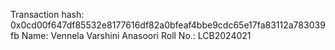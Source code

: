  Transaction hash: 0x0cd00f647df85532e8177616df82a0bfeaf4bbe9cdc65e17fa83112a783039fb
 Name: Vennela Varshini Anasoori
 Roll No.: LCB2024021
